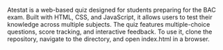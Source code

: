 Atestat is a web-based quiz designed for students preparing for the BAC exam. Built with HTML, CSS, and JavaScript, it allows users to test their knowledge across multiple subjects. The quiz features multiple-choice questions, score tracking, and interactive feedback. To use it, clone the repository, navigate to the directory, and open index.html in a browser.
